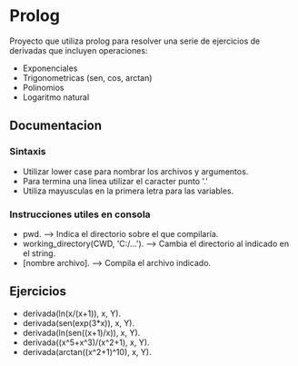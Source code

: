 # Prolog
Proyecto que utiliza prolog para resolver una serie de ejercicios de derivadas que incluyen operaciones: 
- Exponenciales
- Trigonometricas (sen, cos, arctan)
- Polinomios
- Logaritmo natural
## Documentacion
### Sintaxis
- Utilizar lower case para nombrar los archivos y argumentos. 
- Para termina una linea utilizar el caracter punto '.'
- Utiliza mayusculas en la primera letra para las variables. 
### Instrucciones utiles en consola
- pwd. --> Indica el directorio sobre el que compilaría. 
- working_directory(CWD, 'C:/...'). --> Cambia el directorio al indicado en el string. 
- [nombre archivo].  --> Compila el archivo indicado.  
## Ejercicios
- derivada(ln(x/(x+1)), x, Y).
- derivada(sen(exp(3*x)), x, Y).
- derivada(ln(sen((x+1)/x)), x, Y).
- derivada((x^5+x^3)/(x^2+1), x, Y).
- derivada(arctan((x^2+1)^10), x, Y).